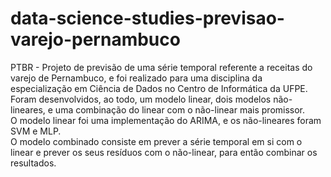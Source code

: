 # data-science-studies-previsao-varejo-pernambuco
 PTBR - Projeto de previsão de uma série temporal referente a receitas do varejo de Pernambuco, e foi realizado para uma disciplina da especialização em Ciência de Dados no Centro de Informática da UFPE.  
 Foram desenvolvidos, ao todo, um modelo linear, dois modelos não-lineares, e uma combinação do linear com o não-linear mais promissor.  
 O modelo linear foi uma implementação do ARIMA, e os não-lineares foram SVM e MLP.  
 O modelo combinado consiste em prever a série temporal em si com o linear e prever os seus resíduos com o não-linear, para então combinar os resultados.  